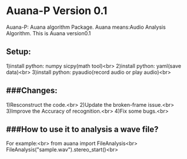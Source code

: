 Auana-P Version 0.1
=======

Auana-P: Auana algorithm Package.
Auana means:Audio Analysis Algorithm.
This is Auana version0.1

Setup:
-----------------------------------
1)install python: numpy sicpy(math tool)\<br>
2)install python: yaml(save data)\<br>
3)install python: pyaudio(record audio or play audio)\<br>



###Changes:
-----------------------------------
1)Resconstruct the code.\<br>
2)Update the broken-frame issue.\<br>
3)Improve the Accuracy of recognition.\<br>
4)Fix some bugs.\<br>

###How to use it to analysis a wave file?
-----------------------------------
For example:\<br>
from auana import FileAnalysis\<br>
FileAnalysis("sample.wav").stereo_start()\<br>
